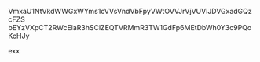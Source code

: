 VmxaU1NtVkdWWGxWYms1cVVsVndVbFpyVWtOVVJrVjVUVlJDVGxadGQzcFZS
bEYzVXpCT2RWcElaR3hSClZEQTVRMmR3TW1GdFp6MEtDbWh0Y3c9PQoKcHJy

exx
